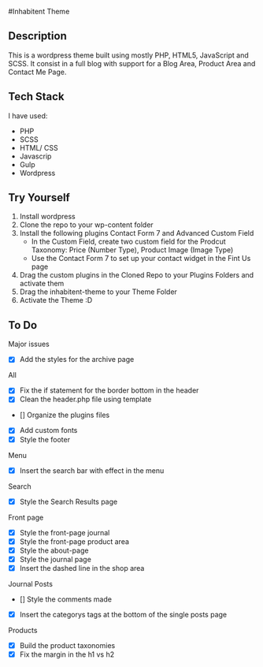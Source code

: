 #Inhabitent Theme

## Description

This is a wordpress theme built using mostly PHP, HTML5, JavaScript and SCSS.
It consist in a full blog with support for a Blog Area, Product Area and Contact Me Page.

## Tech Stack
I have used:
- PHP
- SCSS
- HTML/ CSS
- Javascrip
- Gulp
- Wordpress

## Try Yourself
1. Install wordpress
2. Clone the repo to your wp-content folder
3. Install the following plugins Contact Form 7 and Advanced Custom Field
    - In the Custom Field, create two custom field for the Prodcut Taxonomy: Price (Number Type), Product Image (Image Type)
    - Use the Contact Form 7 to set up your contact widget in the Fint Us page
4. Drag the custom plugins in the Cloned Repo to your Plugins Folders and activate them
5. Drag the inhabitent-theme to your Theme Folder
6. Activate the Theme :D


## To Do

Major issues
- [x] Add the styles for the archive page

All
- [x] Fix the if statement for the border bottom in the header
- [x] Clean the header.php file using template
- [] Organize the plugins files
- [x] Add custom fonts
- [x] Style the footer

Menu
- [x] Insert the search bar with effect in the menu

Search
- [x] Style the Search Results page

Front page
- [x] Style the front-page journal
- [x] Style the front-page product area
- [x] Style the about-page
- [x] Style the journal page
- [x] Insert the dashed line in the shop area

Journal Posts
- [] Style the comments made
- [x] Insert the categorys tags at the bottom of the single posts page

Products
- [x] Build the product taxonomies
- [x] Fix the margin in the h1 vs h2
